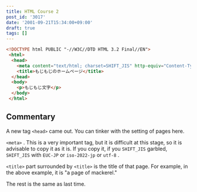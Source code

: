 ```yaml
---
title: HTML Course 2
post_id: '3017'
date: '2001-09-21T15:34:00+09:00'
draft: true
tags: []
---
```


```HTML
<!DOCTYPE html PUBLIC "-//W3C//DTD HTML 3.2 Final//EN"> 
 <html> 
  <head> 
    <meta content="text/html; charset=SHIFT_JIS" http-equiv="Content-Type"> 
    <title>もじもじのホームページ</title> 
  </head> 
  <body> 
    <p>もじもじ文字</p> 
  </body> 
 </html> 

```

## Commentary

A new tag `<head>` came out. You can tinker with the setting of pages here.

`<meta>` . This is a very important tag, but it is difficult at this stage, so it is advisable to copy it as it is. If you copy it, if you `SHIFT_JIS` garbled, `SHIFT_JIS` with `EUC-JP` or `iso-2022-jp` or `utf-8` .

`<title>` part surrounded by `<title>` is the title of that page. For example, in the above example, it is "a page of mackerel."

The rest is the same as last time.
